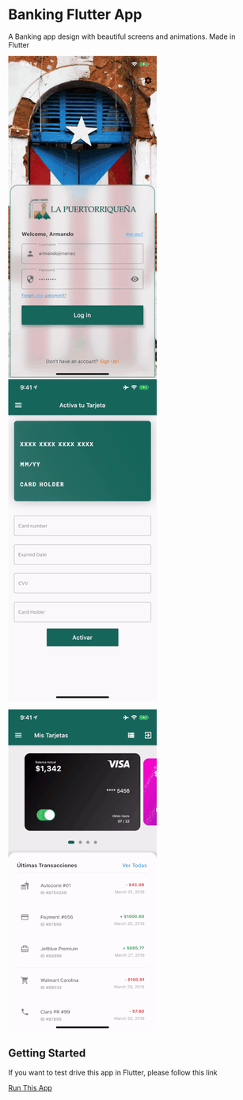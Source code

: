 # Banking Flutter App

A Banking app design with beautiful screens and animations. Made in Flutter

![Bank Coop Demo](demo_gif/bank_coop_1.gif)
![Bank Coop Demo](demo_gif/bank_coop_2.gif)

![Bank Coop Demo](demo_gif/bank_coop_3.gif)

## Getting Started

If you want to test drive this app in Flutter, please follow this link

[Run This App](https://flutter.dev/docs/get-started/test-drive)
